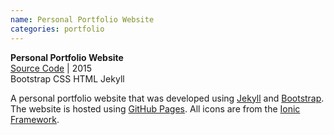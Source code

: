 ```yaml
---
name: Personal Portfolio Website
categories: portfolio
---
```


**Personal Portfolio Website** <br />
[Source Code](https://github.com/MitchLindsay/mitchlindsay.github.io)
| 2015<br />
<span class="label label-danger">Bootstrap</span>
<span class="label label-danger">CSS</span>
<span class="label label-danger">HTML</span>
<span class="label label-danger">Jekyll</span><br />

A personal portfolio website that was developed using [Jekyll](http://jekyllrb.com/) and
[Bootstrap](http://getbootstrap.com/). The website is hosted using [GitHub Pages](https://pages.github.com/).
All icons are from the [Ionic Framework](http://ionicons.com/).
